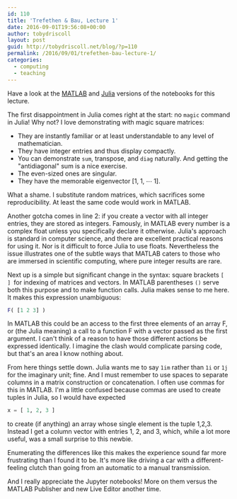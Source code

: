 ```yaml
---
id: 110
title: 'Trefethen & Bau, Lecture 1'
date: 2016-09-01T19:56:08+00:00
author: tobydriscoll
layout: post
guid: http://tobydriscoll.net/blog/?p=110
permalink: /2016/09/01/trefethen-bau-lecture-1/
categories:
  - computing
  - teaching
---
```




Have a look at the [MATLAB](http://nbviewer.jupyter.org/gist/tobydriscoll/2c2a21256da6efab7433bf42371a43f2) and [Julia](http://nbviewer.jupyter.org/gist/tobydriscoll/32708bacb1d569fc589c51571890028b) versions of the notebooks for this lecture.

The first disappointment in Julia comes right at the start: no `magic` command in Julia! Why not? I love demonstrating with magic square matrices:

* They are instantly familiar or at least understandable to any level of mathematician.
* They have integer entries and thus display compactly.
* You can demonstrate `sum`, transpose, and `diag` naturally. And getting the "antidiagonal" sum is a nice exercise.
* The even-sized ones are singular.
* They have the memorable eigenvector $[1,\;1,\; \cdots\; 1]$.

What a shame. I substitute random matrices, which sacrifices some reproducibility. At least the same code would work in MATLAB.
      

Another gotcha comes in line 2: if you create a vector with all integer entries, they are stored as integers. Famously, in MATLAB every number is a complex float unless you specifically declare it otherwise. Julia's approach is standard in computer science, and there are excellent practical reasons for using it. Nor is it difficult to force Julia to use floats. Nevertheless the issue illustrates one of the subtle ways that MATLAB caters to those who are immersed in scientific computing, where pure integer results are rare.


Next up is a simple but significant change in the syntax: square brackets `[ ] `for indexing of matrices and vectors. In MATLAB parentheses `()` serve both this purpose and to make function calls. Julia makes sense to me here. It makes this expression unambiguous:

```` matlab
F( [1 2 3] )
````

In MATLAB this could be an access to the first three elements of an array F, or (the Julia meaning) a call to a function F with a vector passed as the first argument. I can't think of a reason to have those different actions be expressed identically. I imagine the clash would complicate parsing code, but that's an area I know nothing about.

From here things settle down. Julia wants me to say `1im` rather than `1i` or `1j` for the imaginary unit; fine. And I must remember to use spaces to separate columns in a matrix construction or concatenation. I often use commas for this in MATLAB. I'm a little confused because commas are used to create tuples in Julia, so I would have expected

``` julia      
x = [ 1, 2, 3 ] 
```

to create (if anything) an array whose single element is the tuple 1,2,3. Instead I get a column vector with entries 1, 2, and 3, which, while a lot more useful, was a small surprise to this newbie.



Enumerating the differences like this makes the experience sound far more frustrating than I found it to be. It's more like driving a car with a different-feeling clutch than going from an automatic to a manual transmission.



And I really appreciate the Jupyter notebooks! More on them versus the MATLAB Publisher and new Live Editor another time.

